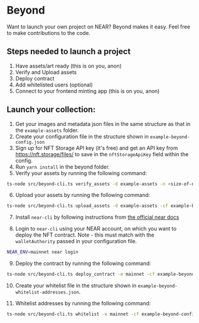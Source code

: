 # Beyond

Want to launch your own project on NEAR? Beyond makes it easy. Feel free to make contributions to the code.

## Steps needed to launch a project

1. Have assets/art ready (this is on you, anon)
2. Verify and Upload assets
3. Deploy contract
4. Add whitelisted users (optional)
5. Connect to your frontend minting app (this is on you, anon)

## Launch your collection:

1. Get your images and metadata json files in the same structure as that in the `example-assets` folder.
2. Create your configuration file in the structure shown in `example-beyond-config.json`
3. Sign up for NFT Storage API key (it's free) and get an API key from https://nft.storage/files/ to save in the `nftStorageApiKey` field within the config.
4. Run `yarn install` in the beyond folder.
5. Verify your assets by running the following command:

```sh
ts-node src/beyond-cli.ts verify_assets -d example-assets -n <size-of-nft-collection>
```

6. Upload your assets by running the following command:

```sh
ts-node src/beyond-cli.ts upload_assets -d example-assets -cf example-beyond-config.json
```

7. Install `near-cli` by following instructions from [the official near docs](https://docs.near.org/docs/tools/near-cli#installation)

8. Login to `near-cli` using your NEAR account, on which you want to deploy the NFT contract. Note - this must match with the `walletAuthority` passed in your configuration file.

```sh
NEAR_ENV=mainnet near login
```

9. Deploy the contract by running the following command:

```sh
ts-node src/beyond-cli.ts deploy_contract -e mainnet -cf example-beyond-config.json
```

10. Create your whitelist file in the structure shown in `example-beyond-whitelist-addresses.json`.

11. Whitelist addresses by running the following command:

```sh
ts-node src/beyond-cli.ts whitelist -e mainnet -cf example-beyond-config.json -wj example-beyond-whitelist-addresses.json
```
